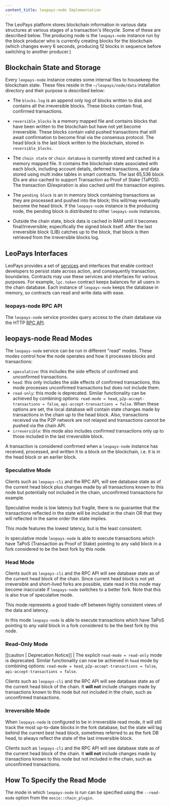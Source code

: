 ```yaml
---
content_title: leopays-node Implementation
---
```


The LeoPays platform stores blockchain information in various data structures at various stages of a transaction's lifecycle. Some of these are described below. The producing node is the `leopays-node` instance run by the block producer who is currently creating blocks for the blockchain (which changes every 6 seconds, producing 12 blocks in sequence before switching to another producer.)

## Blockchain State and Storage

Every `leopays-node` instance creates some internal files to housekeep the blockchain state. These files reside in the `~/leopays/node/data` installation directory and their purpose is described below:

* The `blocks.log` is an append only log of blocks written to disk and contains all the irreversible blocks. These blocks contain final, confirmed transactions.
* `reversible_blocks` is a memory mapped file and contains blocks that have been written to the blockchain but have not yet become irreversible. These blocks contain valid pushed transactions that still await confirmation to become final via the consensus protocol. The head block is the last block written to the blockchain, stored in `reversible_blocks`.
* The `chain state` or `chain database` is currently stored and cached in a memory mapped file. It contains the blockchain state associated with each block, including account details, deferred transactions, and data stored using multi index tables in smart contracts. The last 65,536 block IDs are also cached to support Transaction as Proof of Stake (TaPOS). The transaction ID/expiration is also cached until the transaction expires.

* The `pending block` is an in memory block containing transactions as they are processed and pushed into the block; this will/may eventually become the head block. If the `leopays-node` instance is the producing node, the pending block is distributed to other `leopays-node` instances.
* Outside the chain state, block data is cached in RAM until it becomes final/irreversible; especifically the signed block itself. After the last irreversible block (LIB) catches up to the block, that block is then retrieved from the irreversible blocks log.

## LeoPays Interfaces

LeoPays provides a set of [services](../../) and interfaces that enable contract developers to persist state across action, and consequently transaction, boundaries. Contracts may use these services and interfaces for various purposes. For example, `lpc.token` contract keeps balances for all users in the chain database. Each instance of `leopays-node` keeps the database in memory, so contracts can read and write data with ease.

### leopays-node RPC API

The `leopays-node` service provides query access to the chain database via the HTTP [RPC API](../05_rpc_apis/index.md).

## leopays-node Read Modes

The `leopays-node` service can be run in different "read" modes. These modes control how the node operates and how it processes blocks and transactions:

- `speculative`: this includes the side effects of confirmed and unconfirmed transactions.
- `head`: this only includes the side effects of confirmed transactions, this mode processes unconfirmed transactions but does not include them.
- `read-only`: this mode is deprecated. Similar functionality can be achieved by combining options: `read-mode = head`, `p2p-accept-transactions = false`, `api-accept-transactions = false`. When these options are set, the local database will contain state changes made by transactions in the chain up to the head block. Also, transactions received via the P2P network are not relayed and transactions cannot be pushed via the chain API.
- `irreversible`: this mode also includes confirmed transactions only up to those included in the last irreversible block.

A transaction is considered confirmed when a `leopays-node` instance has received, processed, and written it to a block on the blockchain, i.e. it is in the head block or an earlier block.

### Speculative Mode

Clients such as `leopays-cli` and the RPC API, will see database state as of the current head block plus changes made by all transactions known to this node but potentially not included in the chain, unconfirmed transactions for example.

Speculative mode is low latency but fragile, there is no guarantee that the transactions reflected in the state will be included in the chain OR that they will reflected in the same order the state implies.  

This mode features the lowest latency, but is the least consistent. 

In speculative mode `leopays-node` is able to execute transactions which have TaPoS (Transaction as Proof of Stake) pointing to any valid block in a fork considered to be the best fork by this node.

### Head Mode

Clients such as `leopays-cli` and the RPC API will see database state as of the current head block of the chain.  Since current head block is not yet irreversible and short-lived forks are possible, state read in this mode may become inaccurate  if `leopays-node` switches to a better fork.  Note that this is also true of speculative mode.  

This mode represents a good trade-off between highly consistent views of the data and latency.

In this mode `leopays-node` is able to execute transactions which have TaPoS pointing to any valid block in a fork considered to be the best fork by this node.

### Read-Only Mode

[[caution | Deprecation Notice]]
| The explicit `read-mode = read-only` mode is deprecated. Similar functionality can now be achieved in `head` mode by combining options: `read-mode = head`, `p2p-accept-transactions = false`, `api-accept-transactions = false`.

Clients such as `leopays-cli` and the RPC API will see database state as of the current head block of the chain. It **will not** include changes made by transactions known to this node but not included in the chain, such as unconfirmed transactions.

### Irreversible Mode

When `leopays-node` is configured to be in irreversible read mode, it will still track the most up-to-date blocks in the fork database, but the state will lag behind the current best head block, sometimes referred to as the fork DB head, to always reflect the state of the last irreversible block. 

Clients such as `leopays-cli` and the RPC API will see database state as of the current head block of the chain. It **will not** include changes made by transactions known to this node but not included in the chain, such as unconfirmed transactions.

## How To Specify the Read Mode

The mode in which `leopays-node` is run can be specified using the `--read-mode` option from the `eosio::chain_plugin`.
